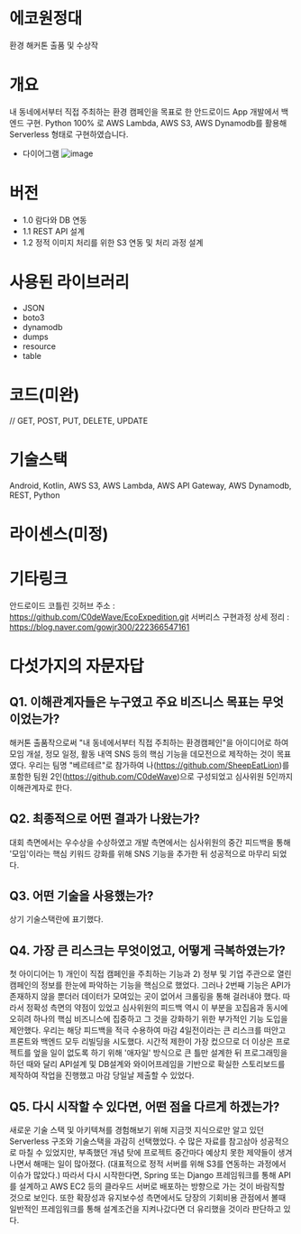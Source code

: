 # 에코원정대
환경 해커톤 출품 및 수상작
# 개요
내 동네에서부터 직접 주최하는 환경 캠페인을 목표로 한 안드로이드 App 개발에서 백엔드 구현.
Python 100% 로 AWS Lambda, AWS S3, AWS Dynamodb를 활용해 Serverless 형태로 구현하였습니다.
* 다이어그램
![image](https://user-images.githubusercontent.com/16449498/125264428-d2db5880-e33e-11eb-9980-c69e242a92b1.png)

# 버전
* 1.0 람다와 DB 연동
* 1.1 REST API 설계
* 1.2 정적 이미지 처리를 위한 S3 연동 및 처리 과정 설계

# 사용된 라이브러리
* JSON
* boto3
* dynamodb
* dumps
* resource
* table

# 코드(미완)
// GET, POST, PUT, DELETE, UPDATE

# 기술스택
Android, Kotlin, AWS S3, AWS Lambda, AWS API Gateway, AWS Dynamodb, REST, Python

# 라이센스(미정)

# 기타링크
안드로이드 코틀린 깃허브 주소 : https://github.com/C0deWave/EcoExpedition.git
서버리스 구현과정 상세 정리 : https://blog.naver.com/gowjr300/222366547161

# 다섯가지의 자문자답

## Q1. 이해관계자들은 누구였고 주요 비즈니스 목표는 무엇이었는가?
 해커톤 출품작으로써 "내 동네에서부터 직접 주최하는 환경캠페인"을 아이디어로 하여 모임 개설, 정모 일정, 활동 내역 SNS 등의 핵심 기능을 데모전으로 제작하는 것이 목표였다.
 우리는 팀명 "베르테르"로 참가하여 나(https://github.com/SheepEatLion)를 포함한 팀원 2인(https://github.com/C0deWave)으로 구성되었고 심사위원 5인까지 이해관계자로 한다.
 
## Q2. 최종적으로 어떤 결과가 나왔는가?
 대회 측면에서는 우수상을 수상하였고 개발 측면에서는 심사위원의 중간 피드백을 통해 '모임'이라는 핵심 키워드 강화를 위해 SNS 기능을 추가한 뒤 성공적으로 마무리 되었다.
 
## Q3. 어떤 기술을 사용했는가?
 상기 기술스택란에 표기했다.
 
## Q4. 가장 큰 리스크는 무엇이었고, 어떻게 극복하였는가?
 첫 아이디어는 1) 개인이 직접 캠페인을 주최하는 기능과 2) 정부 및 기업 주관으로 열린 캠페인의 정보를 한눈에 파악하는 기능을 핵심으로 했었다.
 그러나 2번째 기능은 API가 존재하지 않을 뿐더러 데이터가 모여있는 곳이 없어서 크롤링을 통해 걸러내야 했다.
 따라서 정확성 측면의 약점이 있었고 심사위원의 피드백 역시 이 부분을 꼬집음과 동시에 오히려 하나의 핵심 비즈니스에 집중하고 그 것을 강화하기 위한 부가적인 기능 도입을 제안했다. 
 우리는 해당 피드백을 적극 수용하여 마감 4일전이라는 큰 리스크를 떠안고 프론트와 백엔드 모두 리빌딩을 시도했다.
 시간적 제한이 가장 컸으므로 더 이상은 프로젝트를 엎을 일이 없도록 하기 위해 '애자일' 방식으로 큰 틀만 설계한 뒤 프로그래밍을 하던 때와 달리 API설계 및 DB설계와 와이어프레임을 기반으로 확실한 스토리보드를 제작하여 작업을 진행했고 마감 당일날 제출할 수 있었다.
 
## Q5. 다시 시작할 수 있다면, 어떤 점을 다르게 하겠는가?
 새로운 기술 스택 및 아키텍쳐를 경험해보기 위해 지금껏 지식으로만 알고 있던 Serverless 구조와 기술스택을 과감히 선택했었다.
 수 많은 자료를 참고삼아 성공적으로 마칠 수 있었지만, 부족했던 개념 탓에 프로젝트 중간마다 예상치 못한 제약들이 생겨나면서 해매는 일이 많아졌다.
 (대표적으로 정적 서버를 위해 S3를 연동하는 과정에서 이슈가 많았다.)
 따라서 다시 시작한다면, Spring 또는 Django 프레임워크를 통해 API를 설계하고 AWS EC2 등의 클라우드 서버로 배포하는 방향으로 가는 것이 바람직할 것으로 보인다.
 또한 확장성과 유지보수성 측면에서도 당장의 기회비용 관점에서 볼때 일반적인 프레임워크를 통해 설계조건을 지켜나갔다면 더 유리했을 것이라 판단하고 있다.
